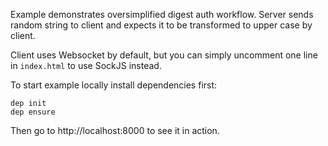 Example demonstrates oversimplified digest auth workflow. Server sends random string to client and expects it to be transformed to upper case by client.

Client uses Websocket by default, but you can simply uncomment one line in `index.html` to use SockJS instead. 

To start example locally install dependencies first:

```
dep init
dep ensure
```

Then go to http://localhost:8000 to see it in action.
